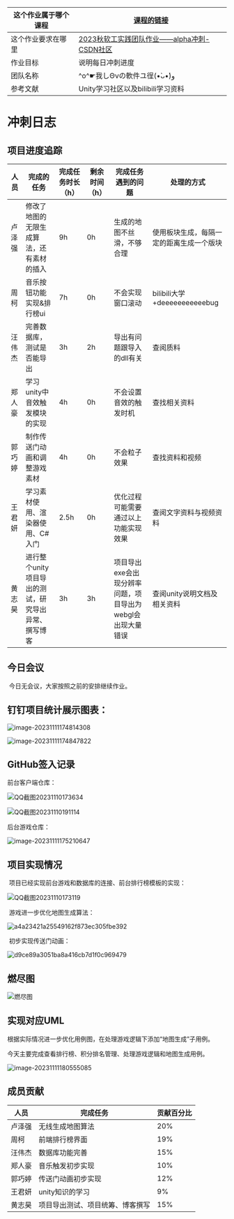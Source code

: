 | 这个作业属于哪个课程 | [课程的链接](https://bbs.csdn.net/forums/fzusdn-0831?typeId=4994744) |
| -------------------- | ------------------------------------------------------------ |
| 这个作业要求在哪里   | [2023秋软工实践团队作业——alpha冲刺-CSDN社区](https://bbs.csdn.net/topics/617519084) |
| 作业目标             | 说明每日冲刺进度                                             |
| 团队名称             | ^o^☛我しΘνの軟件ユ徎(•̀ᴗ•́)و                                   |
| 参考文献             | Unity学习社区以及bilibili学习资料                            |



# 冲刺日志



## 项目进度追踪

| 人员   | 完成的任务                                          | 完成任务时长（h） | 剩余时间（h） | 完成任务遇到的问题                                         | 处理的方式                               |
| ------ | --------------------------------------------------- | ----------------- | ------------- | ---------------------------------------------------------- | ---------------------------------------- |
| 卢泽强 | 修改了地图的无限生成算法，还有素材的插入            | 9h                | 0h            | 生成的地图不丝滑，不够合理                                 | 使用板块生成，每隔一定的距离生成一个版块 |
| 周柯   | 音乐按钮功能实现&排行榜ui                           | 7h                | 0h            | 不会实现窗口滚动                                           | bilibili大学+deeeeeeeeeeebug             |
| 汪伟杰 | 完善数据库，测试是否能导出                          | 3h                | 2h            | 导出有问题跟导入的dll有关                                  | 查阅质料                                 |
| 郑人豪 | 学习unity中音效触发模块的实现                       | 4h                | 0h            | 不会设置音效的触发时机                                     | 查找相关资料                             |
| 郭巧婷 | 制作传送门动画和调整游戏素材                        | 4h                | 0h            | 不会粒子效果                                               | 查找资料和视频                           |
| 王君妍 | 学习素材使用、渲染器使用、C#入门                    | 2.5h              | 0h            | 优化过程可能需要通过以上功能实现效果                       | 查阅文字资料与视频资料                   |
| 黄志昊 | 进行整个unity项目导出的测试，研究导出异常、撰写博客 | 3h                | 3h            | 项目导出exe会出现分辨率问题，项目导出为webgl会出现大量错误 | 查阅unity说明文档及相关资料              |



## 今日会议

​	今日无会议，大家按照之前的安排继续作业。



## 钉钉项目统计展示图表：

![image-20231111174814308](./assets/image-20231111174814308.png)

![image-20231111174847822](./assets/image-20231111174847822.png)



## GitHub签入记录

前台客户端仓库：

![QQ截图20231110173634](./assets/QQ%E6%88%AA%E5%9B%BE20231110173634.png)

![QQ截图20231110191114](./assets/QQ%E6%88%AA%E5%9B%BE20231110191114.png)

后台游戏仓库：

![image-20231111175210647](./assets/image-20231111175210647.png)

## 项目实现情况

​	项目已经实现前台游戏和数据库的连接、前台排行榜模板的实现：

![QQ截图20231110173119](./assets/QQ%E6%88%AA%E5%9B%BE20231110173119.png)

​	游戏进一步优化地图生成算法：

![a4a23421a25549162f873ec305fbe392](./assets/a4a23421a25549162f873ec305fbe392.png)

​	初步实现传送门动画：

![d9ce89a3051ba8a416cb7d1f0c969479](./assets/d9ce89a3051ba8a416cb7d1f0c969479.png)



## 燃尽图

![燃尽图](./assets/%E7%87%83%E5%B0%BD%E5%9B%BE.png)



## 实现对应UML

​	根据实际情况进一步优化用例图，在处理游戏逻辑下添加“地图生成”子用例。

​	今天主要完成查看排行榜、积分排名管理、处理游戏逻辑和地图生成用例。

![image-20231111180555085](./assets/image-20231111180555085.png)



## 成员贡献

| 人员   | 完成任务                         | 贡献百分比 |
| ------ | -------------------------------- | ---------- |
| 卢泽强 | 无线生成地图算法                 | 20%        |
| 周柯   | 前端排行榜界面                   | 19%        |
| 汪伟杰 | 数据库功能完善                   | 15%        |
| 郑人豪 | 音乐触发初步实现                 | 10%        |
| 郭巧婷 | 传送门动画初步实现               | 12%        |
| 王君妍 | unity知识的学习                  | 9%         |
| 黄志昊 | 项目导出测试、项目统筹、博客撰写 | 15%        |